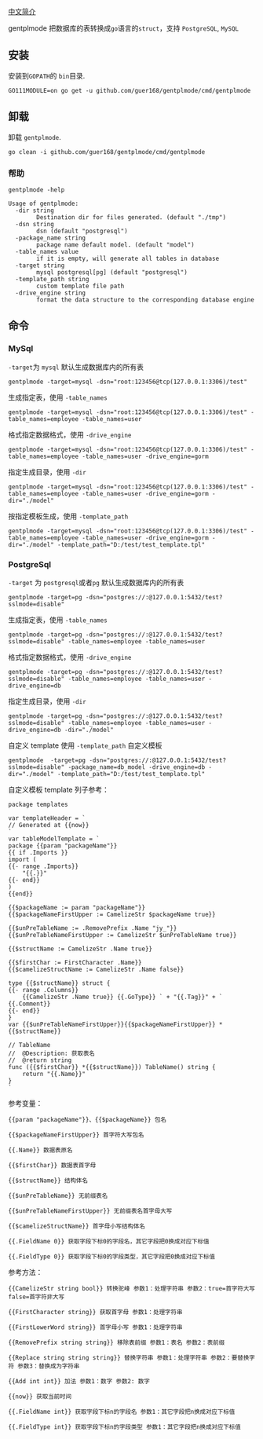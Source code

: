[中文简介](README.md)    

gentplmode 把数据库的表转换成`go`语言的`struct`，支持 `PostgreSQL`, `MySQL`    

## 安装 
安装到`GOPATH`的 `bin`目录.
```
GO111MODULE=on go get -u github.com/guer168/gentplmode/cmd/gentplmode
```
## 卸载 
卸载 `gentplmode`.
```
go clean -i github.com/guer168/gentplmode/cmd/gentplmode
```
### 帮助
```
gentplmode -help 
```
```
Usage of gentplmode:
  -dir string
        Destination dir for files generated. (default "./tmp")
  -dsn string
        dsn (default "postgresql")
  -package_name string
        package name default model. (default "model")
  -table_names value
        if it is empty, will generate all tables in database
  -target string
        mysql postgresql[pg] (default "postgresql")
  -template_path string
        custom template file path
  -drive_engine string
        format the data structure to the corresponding database engine

```


## 命令

### MySql
`-target`为 `mysql`
默认生成数据库内的所有表
```
gentplmode -target=mysql -dsn="root:123456@tcp(127.0.0.1:3306)/test" 
```
生成指定表，使用 `-table_names`
```
gentplmode -target=mysql -dsn="root:123456@tcp(127.0.0.1:3306)/test" -table_names=employee -table_names=user
```
格式指定数据格式，使用 `-drive_engine`    
```
gentplmode -target=mysql -dsn="root:123456@tcp(127.0.0.1:3306)/test" -table_names=employee -table_names=user -drive_engine=gorm
```
指定生成目录，使用 `-dir`    
```
gentplmode -target=mysql -dsn="root:123456@tcp(127.0.0.1:3306)/test" -table_names=employee -table_names=user -drive_engine=gorm -dir="./model"
```
按指定模板生成，使用 `-template_path`    
```
gentplmode -target=mysql -dsn="root:123456@tcp(127.0.0.1:3306)/test" -table_names=employee -table_names=user -drive_engine=gorm -dir="./model" -template_path="D:/test/test_template.tpl"
```

### PostgreSql
`-target` 为 `postgresql`或者`pg`
默认生成数据库内的所有表
```
gentplmode -target=pg -dsn="postgres://:@127.0.0.1:5432/test?sslmode=disable"
```
生成指定表，使用 `-table_names`   
```
gentplmode -target=pg -dsn="postgres://:@127.0.0.1:5432/test?sslmode=disable" -table_names=employee -table_names=user
```
格式指定数据格式，使用 `-drive_engine`  
```
gentplmode -target=pg -dsn="postgres://:@127.0.0.1:5432/test?sslmode=disable" -table_names=employee -table_names=user -drive_engine=db
```
指定生成目录，使用 `-dir`   
```
gentplmode -target=pg -dsn="postgres://:@127.0.0.1:5432/test?sslmode=disable" -table_names=employee -table_names=user -drive_engine=db -dir="./model"
```
自定义 template 使用 `-template_path` 自定义模板 
```
gentplmode  -target=pg -dsn="postgres://:@127.0.0.1:5432/test?sslmode=disable" -package_name=db_model -drive_engine=db -dir="./model" -template_path="D:/test/test_template.tpl" 
```

自定义模板 template 列子参考：
```
package templates

var templateHeader = `
// Generated at {{now}}
`
var tableModelTemplate = `
package {{param "packageName"}}
{{ if .Imports }}
import (
{{- range .Imports}}
	"{{.}}"
{{- end}}
)
{{end}}

{{$packageName := param "packageName"}}
{{$packageNameFirstUpper := CamelizeStr $packageName true}}

{{$unPreTableName := .RemovePrefix .Name "jy_"}}
{{$unPreTableNameFirstUpper := CamelizeStr $unPreTableName true}}

{{$structName := CamelizeStr .Name true}}

{{$firstChar := FirstCharacter .Name}}
{{$camelizeStructName := CamelizeStr .Name false}}

type {{$structName}} struct {
{{- range .Columns}}
	{{CamelizeStr .Name true}} {{.GoType}} ` + "{{.Tag}}" + ` {{.Comment}}
{{- end}}
}
var {{$unPreTableNameFirstUpper}}{{$packageNameFirstUpper}} *{{$structName}}

// TableName
//  @Description: 获取表名
//  @return string
func ({{$firstChar}} *{{$structName}}) TableName() string {
	return "{{.Name}}"
}
`
```

参考变量：
```
{{param "packageName"}}、{{$packageName}} 包名

{{$packageNameFirstUpper}} 首字符大写包名

{{.Name}} 数据表原名

{{$firstChar}} 数据表首字母

{{$structName}} 结构体名

{{$unPreTableName}} 无前缀表名

{{$unPreTableNameFirstUpper}} 无前缀表名首字母大写

{{$camelizeStructName}} 首字母小写结构体名

{{.FieldName 0}} 获取字段下标0的字段名，其它字段把0换成对应下标值

{{.FieldType 0}} 获取字段下标0的字段类型，其它字段把0换成对应下标值
```

参考方法：
```
{{CamelizeStr string bool}} 转换驼峰 参数1：处理字符串 参数2：true=首字符大写 false=首字符非大写

{{FirstCharacter string}} 获取首字母 参数1：处理字符串

{{FirstLowerWord string}} 首字母小写 参数1：处理字符串

{{RemovePrefix string string}} 移除表前缀 参数1：表名 参数2：表前缀

{{Replace string string string}} 替换字符串 参数1：处理字符串 参数2：要替换字符 参数3：替换成为字符串

{{Add int int}} 加法 参数1：数字 参数2: 数字	

{{now}} 获取当前时间

{{.FieldName int}} 获取字段下标n的字段名 参数1：其它字段把n换成对应下标值

{{.FieldType int}} 获取字段下标n的字段类型 参数1：其它字段把n换成对应下标值
```
